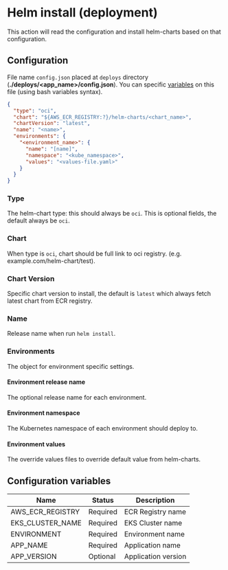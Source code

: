 # Helm install (deployment)

This action will read the configuration and install helm-charts based on that configuration.

## Configuration

File name `config.json` placed at `deploys` directory (**./deploys/<app_name>/config.json**).
You can specific [variables](#configuration-variables) on this file (using bash variables syntax).

```json
{
  "type": "oci",
  "chart": "${AWS_ECR_REGISTRY:?}/helm-charts/<chart_name>",
  "chartVersion": "latest",
  "name": "<name>",
  "environments": {
    "<environment_name>": {
      "name": "[name]",
      "namespace": "<kube_namespace>",
      "values": "<values-file.yaml>"
    }
  }
}
```

### Type

The helm-chart type: this should always be `oci`.
This is optional fields, the default always be `oci`.

### Chart

When type is `oci`, chart should be full link to oci registry.
(e.g. example.com/helm-chart/test).

### Chart Version

Specific chart version to install, the default is `latest` which always fetch latest
chart from ECR registry.

### Name

Release name when run `helm install`.

### Environments

The object for environment specific settings.

#### Environment release name

The optional release name for each environment.

#### Environment namespace

The Kubernetes namespace of each environment should deploy to.

#### Environment values

The override values files to override default value from helm-charts.

## Configuration variables

| Name             | Status   | Description         |
|------------------|----------|---------------------|
| AWS_ECR_REGISTRY | Required | ECR Registry name   |
| EKS_CLUSTER_NAME | Required | EKS Cluster name    |
| ENVIRONMENT      | Required | Environment name    |
| APP_NAME         | Required | Application name    |
| APP_VERSION      | Optional | Application version |
